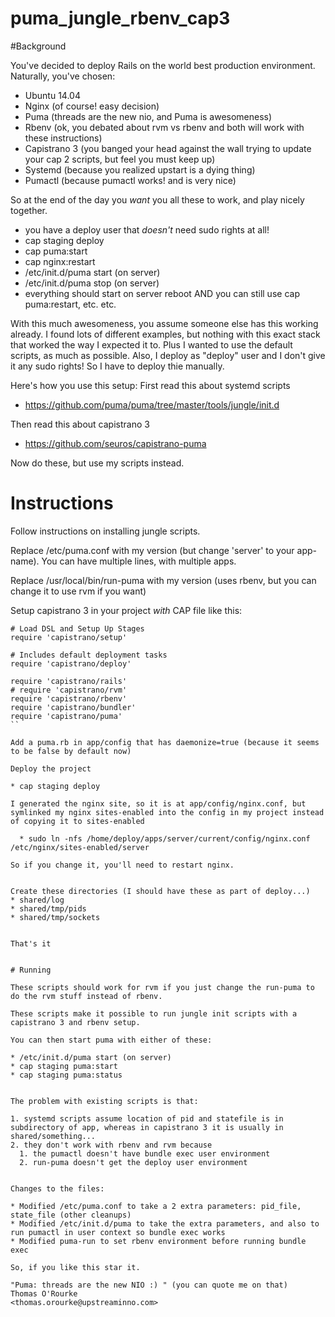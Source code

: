 puma_jungle_rbenv_cap3
======================

#Background

You've decided to deploy Rails on the world best production environment. Naturally, you've chosen:

* Ubuntu 14.04
* Nginx (of course! easy decision)
* Puma (threads are the new nio, and Puma is awesomeness)
* Rbenv (ok, you debated about rvm vs rbenv and both will work with these instructions)
* Capistrano 3 (you banged your head against the wall trying to update your cap 2 scripts, but feel you must keep up)
* Systemd (because you realized upstart is a dying thing)
* Pumactl (because pumactl works! and is very nice)

So at the end of the day you *want* you all these to work, and play nicely together.

- you have a deploy user that *doesn't* need sudo rights at all!
- cap staging deploy
- cap puma:start
- cap nginx:restart
- /etc/init.d/puma start (on server)
- /etc/init.d/puma stop (on server)
- everything should start on server reboot AND you can still use cap puma:restart, etc.
etc.

With this much awesomeness, you assume someone else has this working already. I found lots of different examples, but nothing with this exact stack that worked the way I expected it to. Plus I wanted to use the default scripts, as much as possible.
Also, I deploy as "deploy" user and I don't give it any sudo rights! So I have to deploy thie manually.

Here's how you use this setup:
First read this about systemd scripts

* https://github.com/puma/puma/tree/master/tools/jungle/init.d

Then read this about capistrano 3

* https://github.com/seuros/capistrano-puma

Now do these, but use my scripts instead.

# Instructions

Follow instructions on installing jungle scripts.

Replace /etc/puma.conf with my version (but change 'server' to your app-name). You can have multiple lines, with multiple apps.

Replace /usr/local/bin/run-puma with my version (uses rbenv, but you can change it to use rvm if you want)

Setup capistrano 3 in your project *with* CAP file like this:
```
# Load DSL and Setup Up Stages
require 'capistrano/setup'

# Includes default deployment tasks
require 'capistrano/deploy'

require 'capistrano/rails'
# require 'capistrano/rvm'
require 'capistrano/rbenv'
require 'capistrano/bundler'
require 'capistrano/puma'
``

Add a puma.rb in app/config that has daemonize=true (because it seems to be false by default now)

Deploy the project

* cap staging deploy

I generated the nginx site, so it is at app/config/nginx.conf, but symlinked my nginx sites-enabled into the config in my project instead of copying it to sites-enabled

  * sudo ln -nfs /home/deploy/apps/server/current/config/nginx.conf /etc/nginx/sites-enabled/server

So if you change it, you'll need to restart nginx.


Create these directories (I should have these as part of deploy...)
* shared/log
* shared/tmp/pids
* shared/tmp/sockets


That's it


# Running

These scripts should work for rvm if you just change the run-puma to do the rvm stuff instead of rbenv.

These scripts make it possible to run jungle init scripts with a capistrano 3 and rbenv setup.

You can then start puma with either of these:

* /etc/init.d/puma start (on server)
* cap staging puma:start
* cap staging puma:status


The problem with existing scripts is that:

1. systemd scripts assume location of pid and statefile is in subdirectory of app, whereas in capistrano 3 it is usually in shared/something...
2. they don't work with rbenv and rvm because
  1. the pumactl doesn't have bundle exec user environment
  2. run-puma doesn't get the deploy user environment


Changes to the files:

* Modified /etc/puma.conf to take a 2 extra parameters: pid_file, state_file (other cleanups)
* Modified /etc/init.d/puma to take the extra parameters, and also to run pumactl in user context so bundle exec works
* Modified puma-run to set rbenv environment before running bundle exec

So, if you like this star it.

"Puma: threads are the new NIO :) " (you can quote me on that)
Thomas O'Rourke
<thomas.orourke@upstreaminno.com>
